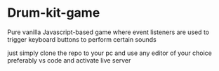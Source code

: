 # Drum-kit-game
Pure vanilla Javascript-based game where event listeners are used to trigger keyboard buttons to perform certain sounds  

just simply clone the repo to your pc and use any editor of your choice preferably vs code and activate live server
